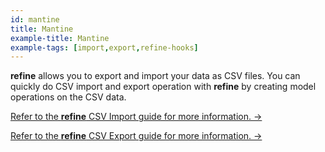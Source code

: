 ```yaml
---
id: mantine
title: Mantine
example-title: Mantine
example-tags: [import,export,refine-hooks]
---
```


**refine** allows you to export and import your data as CSV files. You can quickly do CSV import and export operation with **refine** by creating model operations on the CSV data.

[Refer to the **refine** CSV Import guide for more information. →](/docs/advanced-tutorials/import-export/csv-import/)

[Refer to the **refine** CSV Export guide for more information. →](/docs/advanced-tutorials/import-export/csv-export/)

<CodeSandboxExample path="import-export-mantine" />
